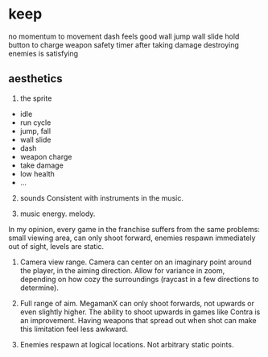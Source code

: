 
# keep
no momentum to movement
dash feels good
wall jump
wall slide
hold button to charge weapon
safety timer after taking damage
destroying enemies is satisfying


## aesthetics
1. the sprite
- idle
- run cycle
- jump, fall
- wall slide
- dash
- weapon charge
- take damage
- low health
- ...

2. sounds
Consistent with instruments in the music.

3. music
energy. melody.


In my opinion, every game in the franchise suffers from the same problems: small viewing area, can only shoot forward, enemies respawn immediately out of sight, levels are static.

1. Camera view range.
Camera can center on an imaginary point around the player, in the aiming direction. Allow for variance in zoom, depending on how cozy the surroundings (raycast in a few directions to determine).

2. Full range of aim.
MegamanX can only shoot forwards, not upwards or even slightly higher. The ability to shoot upwards in games like Contra is an improvement. Having weapons that spread out when shot can make this limitation feel less awkward.

3. Enemies respawn at logical locations.
Not arbitrary static points.
